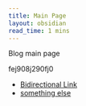 ```yaml
---
title: Main Page
layout: obsidian
read_time: 1 mins
---
```


Blog main page

fej908j290fj0

- [Bidirectional Link](/obsidian/bidirectional-link)
- [something else](/obsidian/something-else)